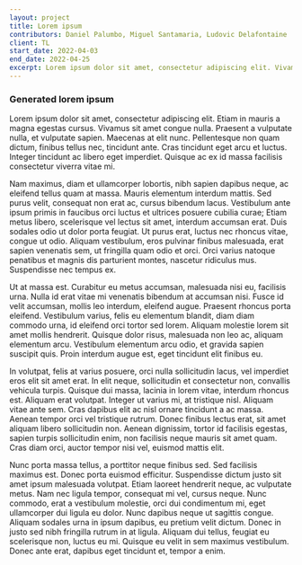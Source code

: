 ```yaml
---
layout: project
title: Lorem ipsum
contributors: Daniel Palumbo, Miguel Santamaria, Ludovic Delafontaine
client: TL
start_date: 2022-04-03
end_date: 2022-04-25
excerpt: Lorem ipsum dolor sit amet, consectetur adipiscing elit. Vivamus fringilla ex ante, sit amet pellentesque ante maximus nec. Donec at dolor mollis, venenatis eros eget, vehicula tortor. Curabitur faucibus justo eget nunc ultrices, posuere consectetur nunc egestas. Mauris eget consectetur lectus. Curabitur convallis massa quam, cursus porta felis elementum vel. Fusce vitae ipsum vel ipsum facilisis mollis.
---
```


### Generated lorem ipsum

Lorem ipsum dolor sit amet, consectetur adipiscing elit. Etiam in mauris a magna egestas cursus. Vivamus sit amet congue nulla. Praesent a vulputate nulla, et vulputate sapien. Maecenas at elit nunc. Pellentesque non quam dictum, finibus tellus nec, tincidunt ante. Cras tincidunt eget arcu et luctus. Integer tincidunt ac libero eget imperdiet. Quisque ac ex id massa facilisis consectetur viverra vitae mi.

Nam maximus, diam et ullamcorper lobortis, nibh sapien dapibus neque, ac eleifend tellus quam at massa. Mauris elementum interdum mattis. Sed purus velit, consequat non erat ac, cursus bibendum lacus. Vestibulum ante ipsum primis in faucibus orci luctus et ultrices posuere cubilia curae; Etiam metus libero, scelerisque vel lectus sit amet, interdum accumsan erat. Duis sodales odio ut dolor porta feugiat. Ut purus erat, luctus nec rhoncus vitae, congue ut odio. Aliquam vestibulum, eros pulvinar finibus malesuada, erat sapien venenatis sem, ut fringilla quam odio et orci. Orci varius natoque penatibus et magnis dis parturient montes, nascetur ridiculus mus. Suspendisse nec tempus ex.

Ut at massa est. Curabitur eu metus accumsan, malesuada nisi eu, facilisis urna. Nulla id erat vitae mi venenatis bibendum at accumsan nisi. Fusce id velit accumsan, mollis leo interdum, eleifend augue. Praesent rhoncus porta eleifend. Vestibulum varius, felis eu elementum blandit, diam diam commodo urna, id eleifend orci tortor sed lorem. Aliquam molestie lorem sit amet mollis hendrerit. Quisque dolor risus, malesuada non leo ac, aliquam elementum arcu. Vestibulum elementum arcu odio, et gravida sapien suscipit quis. Proin interdum augue est, eget tincidunt elit finibus eu.

In volutpat, felis at varius posuere, orci nulla sollicitudin lacus, vel imperdiet eros elit sit amet erat. In elit neque, sollicitudin et consectetur non, convallis vehicula turpis. Quisque dui massa, lacinia in lorem vitae, interdum rhoncus est. Aliquam erat volutpat. Integer ut varius mi, at tristique nisl. Aliquam vitae ante sem. Cras dapibus elit ac nisl ornare tincidunt a ac massa. Aenean tempor orci vel tristique rutrum. Donec finibus lectus erat, sit amet aliquam libero sollicitudin non. Aenean dignissim, tortor id facilisis egestas, sapien turpis sollicitudin enim, non facilisis neque mauris sit amet quam. Cras diam orci, auctor tempor nisi vel, euismod mattis elit.

Nunc porta massa tellus, a porttitor neque finibus sed. Sed facilisis maximus est. Donec porta euismod efficitur. Suspendisse dictum justo sit amet ipsum malesuada volutpat. Etiam laoreet hendrerit neque, ac vulputate metus. Nam nec ligula tempor, consequat mi vel, cursus neque. Nunc commodo, erat a vestibulum molestie, orci dui condimentum mi, eget ullamcorper dui ligula eu dolor. Nunc dapibus neque ut sagittis congue. Aliquam sodales urna in ipsum dapibus, eu pretium velit dictum. Donec in justo sed nibh fringilla rutrum in at ligula. Aliquam dui tellus, feugiat eu scelerisque non, luctus eu mi. Quisque eu velit in sem maximus vestibulum. Donec ante erat, dapibus eget tincidunt et, tempor a enim.

